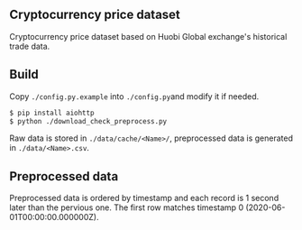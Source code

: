## Cryptocurrency price dataset

Cryptocurrency price dataset based on Huobi Global exchange's historical trade data.

## Build

Copy `./config.py.example` into `./config.py`and modify it if needed.

```sh
$ pip install aiohttp
$ python ./download_check_preprocess.py
```

Raw data is stored in `./data/cache/<Name>/`, preprocessed data is generated in `./data/<Name>.csv`.

## Preprocessed data

Preprocessed data is ordered by timestamp and each record is 1 second later than the pervious one. The first row matches timestamp 0 (2020-06-01T00:00:00.000000Z).
